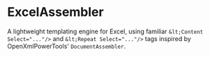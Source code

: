 # ExcelAssembler
A lightweight templating engine for Excel, using familiar `&lt;Content Select="..."/>` and `&lt;Repeat Select="..."/>` tags inspired by OpenXmlPowerTools' `DocumentAssembler`.
